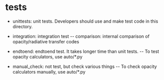 # tests
- unittests: unit tests. Developers should use and make test code in this directory.

- integration: integration test
-- comparison: internal comparison of opacity/radiative transfer codes 

- endtoend: endtoend test. It takes longer time than unit tests.
-- To test opacity calculators, use auto/*.py

- manual_check: not test, but check various things
-- To check opacity calculators manually, use auto/*.py

